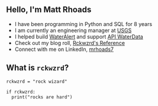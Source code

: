 ## Hello, I'm Matt Rhoads
- I have been programming in Python and SQL for 8 years
- I am currently an engineering manager at [USGS](https://www.usgs.gov/)
- I helped build [WaterAlert](https://accounts.waterdata.usgs.gov/wateralert/) and support [API WaterData](https://api.waterdata.usgs.gov/)
- Check out my blog roll, [Rckwzrd's Reference](https://rckwzrd.github.io/)
- Connect with me on LinkedIn, [mrhoads7](https://www.linkedin.com/in/mrhoads7/)

## What is `rckwzrd`?
```
rckwzrd = "rock wizard"

if rckwzrd:
  print("rocks are hard")
  ```
